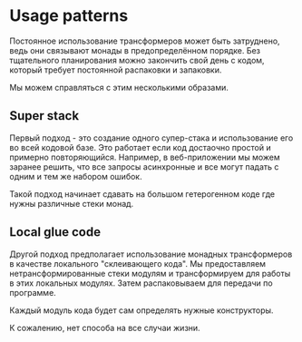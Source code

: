 # Usage patterns

Постоянное использование трансформеров может быть затруднено, ведь они связывают монады в предопределённом порядке. Без тщательного планирования можно закончить свой день с кодом, который требует постоянной распаковки и запаковки.

Мы можем справляться с этим несколькими образами.

## Super stack

Первый подход - это создание одного супер-стака и использование его во всей кодовой базе. Это работает если код достаочно простой и примерно повторяющийся. Например, в веб-приложении мы можем заранее решить, что все запросы асинхронные и все могут падать с одним и тем же набором ошибок. 

Такой подход начинает сдавать на большом гетерогенном коде где нужны различные стеки монад.

## Local glue code

Другой подход предполагает использование монадных трансформеров в качестве локального "склеивающего кода". Мы предоставляем нетрансформированные стеки модулям и трансформируем для работы в этих локальных модулях. Затем распаковываем для передачи по программе.

Каждый модуль кода будет сам определять нужные конструкторы.

К сожалению, нет способа на все случаи жизни. 
